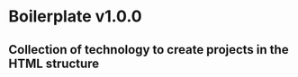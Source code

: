 # Boilerplate v1.0.0 

Collection of technology to create projects in the HTML structure
-------------------------------------



